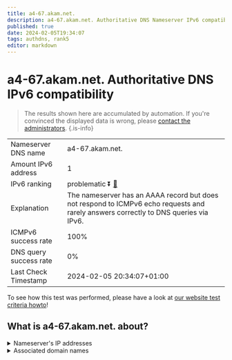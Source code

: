 ```yaml
---
title: a4-67.akam.net.
description: a4-67.akam.net. Authoritative DNS Nameserver IPv6 compatibility
published: true
date: 2024-02-05T19:34:07
tags: authdns, rank5
editor: markdown
---
```


# a4-67.akam.net. Authoritative DNS IPv6 compatibility

> The results shown here are accumulated by automation. If you're convinced the displayed data is wrong, please [contact the administrators](/howto/chat). 
{.is-info}




|   |   |
| - | - |
| Nameserver DNS name | a4-67.akam.net.
| Amount IPv6 address | 1
| IPv6 ranking | problematic :arrow_double_down: [🔗](/howto/ranking) |
| Explanation | The nameserver has an AAAA record but does not respond to ICMPv6 echo requests and rarely answers correctly to DNS queries via IPv6. |
| ICMPv6 success rate | 100%|
| DNS query success rate | 0% |
| Last Check Timestamp | 2024-02-05 20:34:07+01:00 |

To see how this test was performed, please have a look at [our website test criteria howto](/howto/testcriteria/authdns)!


## What is a4-67.akam.net. about?




<details>
<summary>Nameserver's IP addresses</summary>

2600:1480:9000::43

</details>



<details>
<summary>Associated domain names</summary>

www.bbva.com

www.dailymail.co.uk

www.genentech.com

www.roche.com

</details>
